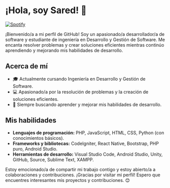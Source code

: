 # ¡Hola, soy Sared! 👋

[![Spotify](https://img.shields.io/badge/Spotify-Sared%20Garcia-green?style=for-the-badge&logo=spotify)](https://open.spotify.com/user/Sared%20Garcia)

¡Bienvenido/a a mi perfil de GitHub! Soy un apasionado/a desarrollador/a de software y estudiante de ingeniería en Desarrollo y Gestión de Software. Me encanta resolver problemas y crear soluciones eficientes mientras continúo aprendiendo y mejorando mis habilidades de desarrollo.

## Acerca de mí
- 🎓 Actualmente cursando Ingeniería en Desarrollo y Gestión de Software.
- 💻 Apasionado/a por la resolución de problemas y la creación de soluciones eficientes.
- 🚀 Siempre buscando aprender y mejorar mis habilidades de desarrollo.

## Mis habilidades
- **Lenguajes de programación:** PHP, JavaScript, HTML, CSS, Python (con conocimientos básicos).
- **Frameworks y bibliotecas:** CodeIgniter, React Native, Bootstrap, PHP puro, Android Studio.
- **Herramientas de desarrollo:** Visual Studio Code, Android Studio, Unity, GitHub, Source, Sublime Text, XAMPP.

Estoy emocionado/a de compartir mi trabajo contigo y estoy abierto/a a colaboraciones y contribuciones. ¡Gracias por visitar mi perfil! Espero que encuentres interesantes mis proyectos y contribuciones. 😊

